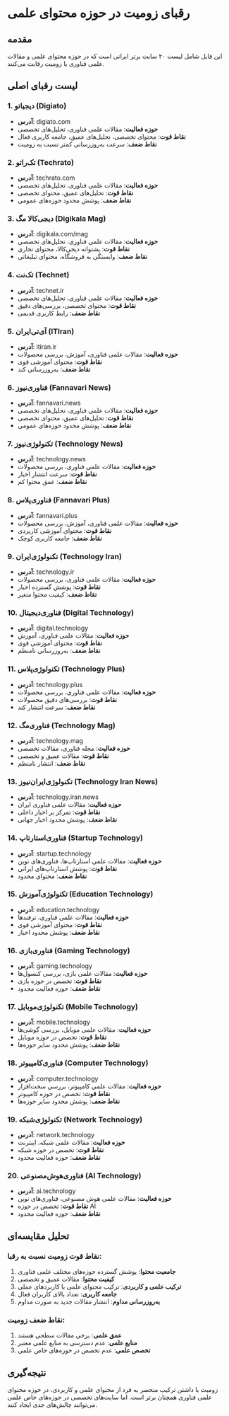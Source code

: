 # رقبای زومیت در حوزه محتوای علمی

## مقدمه
این فایل شامل لیست ۲۰ سایت برتر ایرانی است که در حوزه محتوای علمی و مقالات علمی فناوری با زومیت رقابت می‌کنند.

## لیست رقبای اصلی

### 1. دیجیاتو (Digiato)
- **آدرس**: digiato.com
- **حوزه فعالیت**: مقالات علمی فناوری، تحلیل‌های تخصصی
- **نقاط قوت**: محتوای تخصصی، تحلیل‌های عمیق، جامعه کاربری فعال
- **نقاط ضعف**: سرعت به‌روزرسانی کمتر نسبت به زومیت

### 2. تک‌راتو (Techrato)
- **آدرس**: techrato.com
- **حوزه فعالیت**: مقالات علمی فناوری، تحلیل‌های تخصصی
- **نقاط قوت**: تحلیل‌های عمیق، محتوای تخصصی
- **نقاط ضعف**: پوشش محدود حوزه‌های عمومی

### 3. دیجی‌کالا مگ (Digikala Mag)
- **آدرس**: digikala.com/mag
- **حوزه فعالیت**: مقالات علمی فناوری، تحلیل‌های تخصصی
- **نقاط قوت**: پشتوانه دیجی‌کالا، محتوای تجاری
- **نقاط ضعف**: وابستگی به فروشگاه، محتوای تبلیغاتی

### 4. تک‌نت (Technet)
- **آدرس**: technet.ir
- **حوزه فعالیت**: مقالات علمی فناوری، تحلیل‌های تخصصی
- **نقاط قوت**: محتوای تخصصی، بررسی‌های دقیق
- **نقاط ضعف**: رابط کاربری قدیمی

### 5. آی‌تی‌ایران (ITIran)
- **آدرس**: itiran.ir
- **حوزه فعالیت**: مقالات علمی فناوری، آموزش، بررسی محصولات
- **نقاط قوت**: محتوای آموزشی قوی
- **نقاط ضعف**: به‌روزرسانی کند

### 6. فناوری‌نیوز (Fannavari News)
- **آدرس**: fannavari.news
- **حوزه فعالیت**: مقالات علمی فناوری، تحلیل‌های تخصصی
- **نقاط قوت**: تحلیل‌های عمیق، محتوای تخصصی
- **نقاط ضعف**: پوشش محدود حوزه‌های عمومی

### 7. تکنولوژی‌نیوز (Technology News)
- **آدرس**: technology.news
- **حوزه فعالیت**: مقالات علمی فناوری، بررسی محصولات
- **نقاط قوت**: سرعت انتشار اخبار
- **نقاط ضعف**: عمق محتوا کم

### 8. فناوری‌پلاس (Fannavari Plus)
- **آدرس**: fannavari.plus
- **حوزه فعالیت**: مقالات علمی فناوری، آموزش، بررسی محصولات
- **نقاط قوت**: محتوای آموزشی کاربردی
- **نقاط ضعف**: جامعه کاربری کوچک

### 9. تکنولوژی‌ایران (Technology Iran)
- **آدرس**: technology.ir
- **حوزه فعالیت**: مقالات علمی فناوری، بررسی محصولات
- **نقاط قوت**: پوشش گسترده اخبار
- **نقاط ضعف**: کیفیت محتوا متغیر

### 10. فناوری‌دیجیتال (Digital Technology)
- **آدرس**: digital.technology
- **حوزه فعالیت**: مقالات علمی فناوری، آموزش
- **نقاط قوت**: محتوای آموزشی قوی
- **نقاط ضعف**: به‌روزرسانی نامنظم

### 11. تکنولوژی‌پلاس (Technology Plus)
- **آدرس**: technology.plus
- **حوزه فعالیت**: مقالات علمی فناوری، بررسی محصولات
- **نقاط قوت**: بررسی‌های دقیق محصولات
- **نقاط ضعف**: سرعت انتشار کند

### 12. فناوری‌مگ (Technology Mag)
- **آدرس**: technology.mag
- **حوزه فعالیت**: مجله فناوری، مقالات تخصصی
- **نقاط قوت**: مقالات عمیق و تخصصی
- **نقاط ضعف**: انتشار نامنظم

### 13. تکنولوژی‌ایران‌نیوز (Technology Iran News)
- **آدرس**: technology.iran.news
- **حوزه فعالیت**: مقالات علمی فناوری ایران
- **نقاط قوت**: تمرکز بر اخبار داخلی
- **نقاط ضعف**: پوشش محدود اخبار جهانی

### 14. فناوری‌استارتاپ (Startup Technology)
- **آدرس**: startup.technology
- **حوزه فعالیت**: مقالات علمی استارتاپ‌ها، فناوری‌های نوین
- **نقاط قوت**: پوشش استارتاپ‌های ایرانی
- **نقاط ضعف**: محتوای محدود

### 15. تکنولوژی‌آموزش (Education Technology)
- **آدرس**: education.technology
- **حوزه فعالیت**: مقالات علمی فناوری، ترفندها
- **نقاط قوت**: محتوای آموزشی قوی
- **نقاط ضعف**: پوشش محدود اخبار

### 16. فناوری‌بازی (Gaming Technology)
- **آدرس**: gaming.technology
- **حوزه فعالیت**: مقالات علمی بازی، بررسی کنسول‌ها
- **نقاط قوت**: تخصص در حوزه بازی
- **نقاط ضعف**: حوزه فعالیت محدود

### 17. تکنولوژی‌موبایل (Mobile Technology)
- **آدرس**: mobile.technology
- **حوزه فعالیت**: مقالات علمی موبایل، بررسی گوشی‌ها
- **نقاط قوت**: تخصص در حوزه موبایل
- **نقاط ضعف**: پوشش محدود سایر حوزه‌ها

### 18. فناوری‌کامپیوتر (Computer Technology)
- **آدرس**: computer.technology
- **حوزه فعالیت**: مقالات علمی کامپیوتر، بررسی سخت‌افزار
- **نقاط قوت**: تخصص در حوزه کامپیوتر
- **نقاط ضعف**: پوشش محدود سایر حوزه‌ها

### 19. تکنولوژی‌شبکه (Network Technology)
- **آدرس**: network.technology
- **حوزه فعالیت**: مقالات علمی شبکه، اینترنت
- **نقاط قوت**: تخصص در حوزه شبکه
- **نقاط ضعف**: حوزه فعالیت محدود

### 20. فناوری‌هوش‌مصنوعی (AI Technology)
- **آدرس**: ai.technology
- **حوزه فعالیت**: مقالات علمی هوش مصنوعی، فناوری‌های نوین
- **نقاط قوت**: تخصص در حوزه AI
- **نقاط ضعف**: حوزه فعالیت محدود

## تحلیل مقایسه‌ای

### نقاط قوت زومیت نسبت به رقبا:
1. **جامعیت محتوا**: پوشش گسترده حوزه‌های مختلف علمی فناوری
2. **کیفیت محتوا**: مقالات عمیق و تخصصی
3. **ترکیب علمی و کاربردی**: ترکیب محتوای علمی با کاربردهای عملی
4. **جامعه کاربری**: تعداد بالای کاربران فعال
5. **به‌روزرسانی مداوم**: انتشار مقالات جدید به صورت مداوم

### نقاط ضعف زومیت:
1. **عمق علمی**: برخی مقالات سطحی هستند
2. **منابع علمی**: عدم دسترسی به منابع علمی معتبر
3. **تخصص علمی**: عدم تخصص در حوزه‌های خاص علمی

## نتیجه‌گیری

زومیت با داشتن ترکیب منحصر به فرد از محتوای علمی و کاربردی، در حوزه محتوای علمی فناوری همچنان برتر است. اما سایت‌های تخصصی در حوزه‌های خاص علمی می‌توانند چالش‌های جدی ایجاد کنند. 